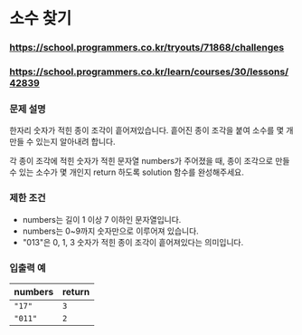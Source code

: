 # 소수 찾기

### https://school.programmers.co.kr/tryouts/71868/challenges

### https://school.programmers.co.kr/learn/courses/30/lessons/42839

### 문제 설명

한자리 숫자가 적힌 종이 조각이 흩어져있습니다. 흩어진 종이 조각을 붙여 소수를 몇 개 만들 수 있는지 알아내려 합니다.

각 종이 조각에 적힌 숫자가 적힌 문자열 numbers가 주어졌을 때, 종이 조각으로 만들 수 있는 소수가 몇 개인지 return 하도록 solution 함수를 완성해주세요.

### 제한 조건

-   numbers는 길이 1 이상 7 이하인 문자열입니다.
-   numbers는 0~9까지 숫자만으로 이루어져 있습니다.
-   "013"은 0, 1, 3 숫자가 적힌 종이 조각이 흩어져있다는 의미입니다.

### 입출력 예

| numbers | return |
| :------ | :----- |
| `"17"`  | `3`    |
| `"011"` | `2`    |
